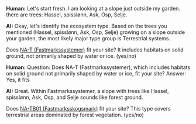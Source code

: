 **Human:** Let's start fresh. I am looking at a slope just outside my garden. there are trees: Hassel, spisslønn, Ask, Osp, Selje.

**AI:** Okay, let's identify the ecosystem type. Based on the trees you mentioned (Hassel, spisslønn, Ask, Osp, Selje) growing on a slope outside your garden, the most likely major type group is Terrestrial systems.

Does [NA-T (Fastmarkssystemer)](https://naturinorge.artsdatabanken.no/Naturtype/NINPS8) fit your site? It includes habitats on solid ground, not primarily shaped by water or ice. (yes/no)

**Human:** Question: Does NA-T (Fastmarkssystemer), which includes habitats on solid ground not primarily shaped by water or ice, fit your site? 
Answer: Yes, it fits

**AI:** Great. Within Fastmarkssystemer, a slope with trees like Hassel, spisslønn, Ask, Osp, and Selje sounds like forest ground.

Does [NA-TB01 (Fastmarksskogsmark)](https://naturinorge.artsdatabanken.no/Naturtype/NiNPS8TB01) fit your site? This type covers terrestrial areas dominated by forest vegetation. (yes/no)